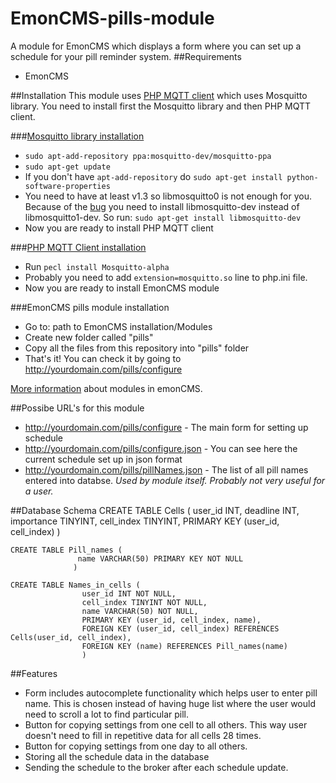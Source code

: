 EmonCMS-pills-module
====================

A module for EmonCMS which displays a form where you can set up a schedule for your pill reminder system.
##Requirements

* EmonCMS

##Installation
This module uses [PHP MQTT client](https://github.com/mgdm/Mosquitto-PHP) which uses Mosquitto library. You need to install first the Mosquitto library and then PHP MQTT client.

###[Mosquitto library installation](http://mosquitto.org/download/)
* `sudo apt-add-repository ppa:mosquitto-dev/mosquitto-ppa`
* `sudo apt-get update`
* If you don't have `apt-add-repository` do `sudo apt-get install python-software-properties`
* You need to have at least v1.3 so libmosquitto0 is not enough for you. Because of the [bug](https://bugs.launchpad.net/mosquitto/+bug/1348159) you need to install libmosquitto-dev instead of libmosquitto1-dev. So run: `sudo apt-get install libmosquitto-dev`
* Now you are ready to install PHP MQTT client


###[PHP MQTT Client installation](https://github.com/mgdm/Mosquitto-PHP#installation)
* Run `pecl install Mosquitto-alpha`
* Probably you need to add `extension=mosquitto.so` line to php.ini file.
* Now you are ready to install EmonCMS module


###EmonCMS pills module installation
* Go to: path to EmonCMS installation/Modules
* Create new folder called "pills"
* Copy all the files from this repository into "pills" folder
* That's it! You can check it by going to http://yourdomain.com/pills/configure

[More information](https://github.com/emoncms/development/blob/master/Modules/myelectric_tutorial/readme.md) about modules in emonCMS.

##Possibe URL's for this module

* http://yourdomain.com/pills/configure - The main form for setting up schedule
* http://yourdomain.com/pills/configure.json - You can see here the current schedule set up in json format
* http://yourdomain.com/pills/pillNames.json - The list of all pill names entered into databse. *Used by module itself. Probably not very useful for a user.*

##Database Schema
    CREATE TABLE Cells (
				   user_id INT,
				   deadline INT,
				   importance TINYINT,
				   cell_index TINYINT,
				   PRIMARY KEY (user_id, cell_index)
				  )
    
    CREATE TABLE Pill_names (
				   name VARCHAR(50) PRIMARY KEY NOT NULL
				  )
				  
    CREATE TABLE Names_in_cells (
					user_id INT NOT NULL,
					cell_index TINYINT NOT NULL,
					name VARCHAR(50) NOT NULL,
					PRIMARY KEY (user_id, cell_index, name),
					FOREIGN KEY (user_id, cell_index) REFERENCES Cells(user_id, cell_index),
					FOREIGN KEY (name) REFERENCES Pill_names(name)
					)
					
##Features

* Form includes autocomplete functionality which helps user to enter pill name. This is chosen instead of having huge list where the user would need to scroll a lot to find particular pill.
* Button for copying settings from one cell to all others. This way user doesn't need to fill in repetitive data for all cells 28 times.
* Button for copying settings from one day to all others.
* Storing all the schedule data in the database
* Sending the schedule to the broker after each schedule update.

